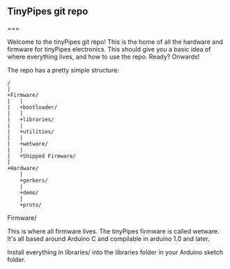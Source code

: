 ## TinyPipes git repo
===

Welcome to the tinyPipes git repo!  This is the home of all the hardware and firmware for tinyPipes electronics.  This should give you a basic idea of where everything lives, and how to use the repo.  Ready?  Onwards!

The repo has a pretty simple structure:

	/
	|
	+Firmware/
	|	|
	|	+bootloader/
	|	|
	|	+libraries/
	|	|
	|	+utilities/
	|	|
	|	+wetware/
	|	|
	|	+Shipped Firmware/
	|
	+Hardware/
		|
		+gerbers/
		|
		+demo/
		|
		+proto/

Firmware/

This is where all firmware lives.  The tinyPipes firmware is called wetware.  It's all based around Arduino C and compilable in arduino 1.0 and later.  

Install everything in libraries/ into the libraries folder in your Arduino sketch folder.  